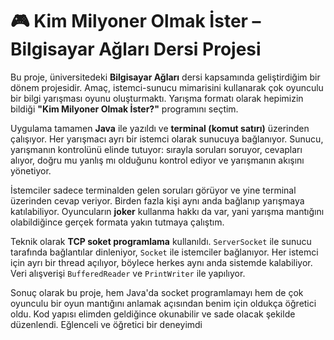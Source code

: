 # 🎮 Kim Milyoner Olmak İster – Bilgisayar Ağları Dersi Projesi

Bu proje, üniversitedeki **Bilgisayar Ağları** dersi kapsamında geliştirdiğim bir dönem projesidir. Amaç, istemci-sunucu mimarisini kullanarak çok oyunculu bir bilgi yarışması oyunu oluşturmaktı. Yarışma formatı olarak hepimizin bildiği **"Kim Milyoner Olmak İster?"** programını seçtim.

Uygulama tamamen **Java** ile yazıldı ve **terminal (komut satırı)** üzerinden çalışıyor. Her yarışmacı ayrı bir istemci olarak sunucuya bağlanıyor. Sunucu, yarışmanın kontrolünü elinde tutuyor: sırayla soruları soruyor, cevapları alıyor, doğru mu yanlış mı olduğunu kontrol ediyor ve yarışmanın akışını yönetiyor.

İstemciler sadece terminalden gelen soruları görüyor ve yine terminal üzerinden cevap veriyor. Birden fazla kişi aynı anda bağlanıp yarışmaya katılabiliyor. Oyuncuların **joker** kullanma hakkı da var, yani yarışma mantığını olabildiğince gerçek formata yakın tutmaya çalıştım. 

Teknik olarak **TCP soket programlama** kullanıldı. `ServerSocket` ile sunucu tarafında bağlantılar dinleniyor, `Socket` ile istemciler bağlanıyor. Her istemci için ayrı bir thread açılıyor, böylece herkes aynı anda sistemde kalabiliyor. Veri alışverişi `BufferedReader` ve `PrintWriter` ile yapılıyor.

Sonuç olarak bu proje, hem Java'da socket programlamayı hem de çok oyunculu bir oyun mantığını anlamak açısından benim için oldukça öğretici oldu. Kod yapısı elimden geldiğince okunabilir ve sade olacak şekilde düzenlendi. Eğlenceli ve öğretici bir deneyimdi
